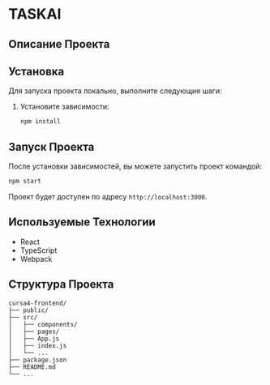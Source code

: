 # TASKAI

## Описание Проекта

## Установка

Для запуска проекта локально, выполните следующие шаги:

1.  Установите зависимости:

    ```bash
    npm install
    ```

## Запуск Проекта

После установки зависимостей, вы можете запустить проект командой:

```bash
npm start
```

Проект будет доступен по адресу `http://localhost:3000`. 

## Используемые Технологии

*   React
*   TypeScript
*   Webpack

## Структура Проекта

```
cursa4-frontend/
├── public/
├── src/
│   ├── components/
│   ├── pages/
│   ├── App.js
│   ├── index.js
│   └── ...
├── package.json
├── README.md
└── ...
```